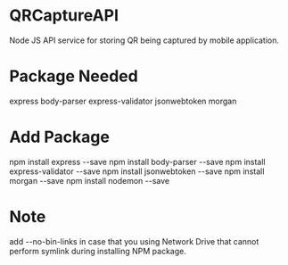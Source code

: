 # QRCaptureAPI
Node JS API service for storing QR being captured by mobile application.

# Package Needed
express
body-parser
express-validator
jsonwebtoken
morgan

# Add Package
npm install express --save
npm install body-parser --save
npm install express-validator --save
npm install jsonwebtoken --save
npm install morgan --save
npm install nodemon --save

# Note
add --no-bin-links in case that you using Network Drive that cannot perform symlink during installing NPM package.